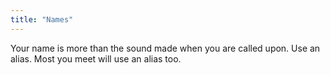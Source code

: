 ```yaml
---
title: "Names"
---
```


Your name is more than the sound made when you are called upon. Use an alias. Most you meet will use an alias too.
